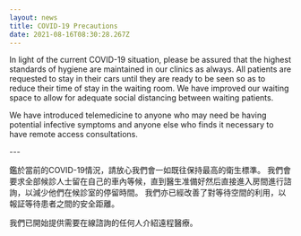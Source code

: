 ```yaml
---
layout: news
title: COVID-19 Precautions
date: 2021-08-16T08:30:28.267Z
---
```

In light of the current COVID-19 situation, please be assured that the highest standards of hygiene are maintained in our clinics as always. All patients are requested to stay in their cars until they are ready to be seen so as to reduce their time of stay in the waiting room. We have improved our waiting space to allow for adequate social distancing between waiting patients.

We have introduced telemedicine to anyone who may need be having potential infective symptoms and anyone else who finds it necessary to have remote access consultations.

\---

鑑於當前的COVID-19情況，請放心我們會一如既往保持最高的衛生標準。 我們會要求全部候診人士留在自己的車內等候，直到醫生准備好然后直接進入房間進行諮詢，以減少他們在候診室的停留時間。 我們亦已經改善了對等待空間的利用，以報証等待患者之間的安全距離。

我們已開始提供需要在線諮詢的任何人介紹遠程醫療。